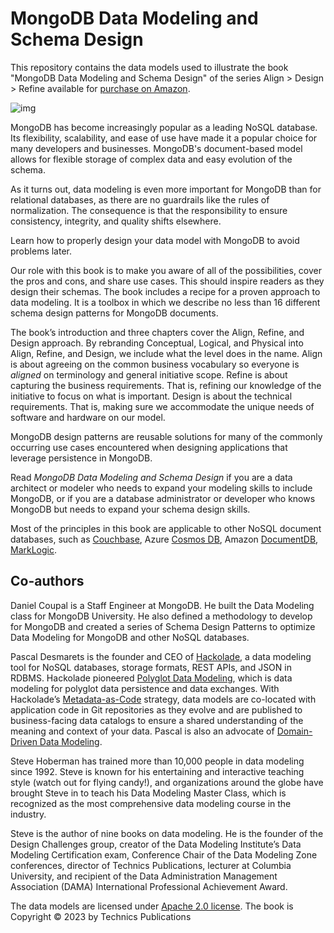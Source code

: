 # MongoDB Data Modeling and Schema Design

This repository contains the data models used to illustrate the book "MongoDB Data Modeling and Schema Design" of the series Align > Design > Refine available for [purchase on Amazon](https://www.amazon.com/gp/product/1634621980?tag=hackolade02-20).

![img](https://m.media-amazon.com/images/I/41WPMUKRTiL._SX331_BO1,204,203,200_.jpg)

MongoDB has become increasingly popular as a leading NoSQL database. Its flexibility, scalability, and ease of use have made it a popular choice for many developers and businesses. MongoDB's document-based model allows for flexible storage of complex data and easy evolution of the schema.

As it turns out, data modeling is even more important for MongoDB than for relational databases, as there are no guardrails like the rules of normalization. The consequence is that the responsibility to ensure consistency, integrity, and quality shifts elsewhere.

Learn how to properly design your data model with MongoDB to avoid problems later.

Our role with this book is to make you aware of all of the possibilities, cover the pros and cons, and share use cases. This should inspire readers as they design their schemas. The book includes a recipe for a proven approach to data modeling. It is a toolbox in which we describe no less than 16 different schema design patterns for MongoDB documents.

The book’s introduction and three chapters cover the Align, Refine, and Design approach.  By rebranding Conceptual, Logical, and Physical into Align, Refine, and Design, we include what the level does in the name. Align is about agreeing on the common business vocabulary so everyone is *aligned* on terminology and general initiative scope. Refine is about capturing the business requirements. That is, refining our knowledge of the initiative to focus on what is important. Design is about the technical requirements. That is, making sure we accommodate the unique needs of software and hardware on our model.

MongoDB design patterns are reusable solutions for many of the commonly occurring use cases encountered when designing applications that leverage persistence in MongoDB.

Read *MongoDB Data Modeling and Schema Design* if you are a data architect or modeler who needs to expand your modeling skills to include MongoDB, or if you are a database administrator or developer who knows MongoDB but needs to expand your schema design skills.

Most of the principles in this book are applicable to other NoSQL document databases, such as [Couchbase](https://hackolade.com/help/Couchbase.html), Azure [Cosmos DB](https://hackolade.com/help/CosmosDB.html), Amazon [DocumentDB](https://hackolade.com/help/DocumentDB.html), [MarkLogic](https://hackolade.com/help/MarkLogic.html).



## Co-authors

Daniel Coupal is a Staff Engineer at MongoDB. He built the Data Modeling class for MongoDB University. He also defined a methodology to develop for MongoDB and created a series of Schema Design Patterns to optimize Data Modeling for MongoDB and other NoSQL databases.

Pascal Desmarets is the founder and CEO of [Hackolade](https://hackolade.com), a data modeling tool for NoSQL databases, storage formats, REST APIs, and JSON in RDBMS. Hackolade pioneered [Polyglot Data Modeling](https://hackolade.com/polyglot-data-modeling.html), which is data modeling for polyglot data persistence and data exchanges. With Hackolade’s [Metadata-as-Code](https://hackolade.com/metadata-as-code.html) strategy, data models are co-located with application code in Git repositories as they evolve and are published to business-facing data catalogs to ensure a shared understanding of the meaning and context of your data.  Pascal is also an advocate of [Domain-Driven Data Modeling](https://hackolade.com/domain-driven-data-modeling.html).

Steve Hoberman has trained more than 10,000 people in data modeling since 1992. Steve is known for his entertaining and interactive teaching style (watch out for flying candy!), and organizations around the globe have brought Steve in to teach his Data Modeling Master Class, which is recognized as the most comprehensive data modeling course in the industry.

Steve is the author of nine books on data modeling. He is the founder of the Design Challenges group, creator of the Data Modeling Institute’s Data Modeling Certification exam, Conference Chair of the Data Modeling Zone conferences, director of Technics Publications, lecturer at Columbia University, and recipient of the Data Administration Management Association (DAMA) International Professional Achievement Award.



The data models are licensed under [Apache 2.0 license](https://github.com/hackolade/books/blob/main/LICENSE).
The book is Copyright © 2023 by Technics Publications
